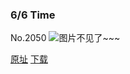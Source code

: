 ### 6/6 Time
No.2050
![图片不见了~~~](https://imgs.xkcd.com/comics/6_6_time.png)

[原址](https://xkcd.com//2050) [下载](https://imgs.xkcd.com/comics/6_6_time.png)

